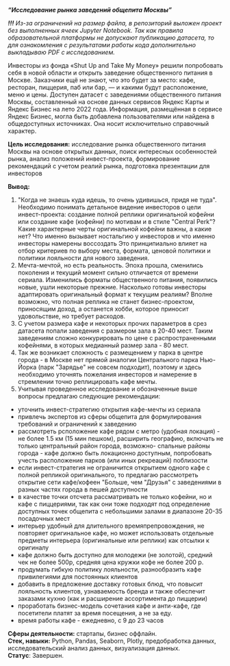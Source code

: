 ***“Исследование рынка заведений общепита Москвы”***
    
***!!!**  Из-за ограничений на размер файла, в репозиторий выложен проект без выполненных ячеек Jupyter Notebook.  Так как правила образовательной платформы не допускают публикацию датасета, то для ознакомления с результатами работы кода дополнительно выкладываю PDF с исследованием.*       
   
      

Инвесторы из фонда «Shut Up and Take My Money» решили попробовать себя в новой области и открыть заведение общественного питания в Москве. Заказчики ещё не знают, что это будет за место: кафе, ресторан, пиццерия, паб или бар, — и какими будут расположение, меню и цены. Доступен датасет с заведениями общественного питания Москвы, составленный на основе данных сервисов Яндекс Карты и Яндекс Бизнес на лето 2022 года. Информация, размещённая в сервисе Яндекс Бизнес, могла быть добавлена пользователями или найдена в общедоступных источниках. Она носит исключительно справочный характер.
    
     
**Цель исследования:**  исследование рынка общественного питания Москвы на основе открытых данных,  поиск интересных особенностей рынка, анализ положений инвест-проекта, формирование рекомендаций с учетом реалий рынка,   подготовка презентации для инвесторов

**Вывод:**  

1. "Когда не знаешь куда идешь, то очень удивишься, придя не туда".   Необходимо понимать детальное видение инвесторов о цели инвест-проекта: создание полной реплики оригинальной кофейни или создание кафе (кофейни) по мотивам и в стиле "Central Perk"? Какие характерные черты оригинальной кофейни важны, а какие нет? Что именно вызывает ностальгию у инвесторов и что именно инвесторы намерены воссоздать  Это принципиально влияет на отбор критериев по выбору места, формата, ценовой политики и политики лояльности для нового заведения.
2. Мечта-мечтой, но есть реальность. Эпоха прошла, сменились поколения и текущий момент сильно отличается от времени сериала. Изменились форматы общественного питания, появились новые, ушли некоторые прежние. Насколько готовы инвесторы адаптировать оригинальный формат к текущим реалиям? Вполне возможно, что полная реплика не станет бизнес-проектом, приносящим доход, а останется хобби, которое приносит удовольствие, но требует расходов.
3. С учетом размера кафе и некоторых прочих параметров в срез датасета попали заведения с размером зала в 20-40 мест.  Таким заведениям сложно конкурировать по цене с  распространенными кофейнями, в которых медианный размер зала - 80 мест.  
4. Так же возникает сложность с размещением у парка в центре города - в Москве нет прямой аналогии Центрального парка Нью-Йорка (парк "Зарядье" не совсем подходит), поэтому и здесь необходимо уточнять пожелания инвесторов и намерение в стремлении точно реплицировать кафе мечты.
5. Учитывая проведенное исследование и обозначенные выше вопросы предлагаю следующие рекомендации:
 - уточнить инвест-стратегию открытия кафе-мечты из сериала
 - привлечь экспертов из сферы общепита для формулирования требований и ограничений к заведению
 - рассмотреть рсположение кафе рядом с метро (удобная локация) - не более 1.5 км (15 мин пешком), расширить географию, включать не только центральный район города, возможно- спальные районы города - кафе должно быть локационно доступным,  попробовать учесть расположение парков (или иных рекреаций) поблизости
  - если инвест-стратегия не ограничится открытием одного кафе с полной репликой оригинального, то предлагаю рассмотреть открытие сети кафе/кофеен  "Больше, чем "Друзья" с заведениями в разных частях города в пешей доступности
 - в качестве точки отсчета рассматривать не только кофейни, но и кафе с  пиццериями, так как они тоже подходят под определение доступных точек общепита с небольшими залами в диапазоне 20-35 посадочных мест
 - интерьер удобный для длительного времяпрепровождения,  не повторяет оригинальное кафе, но может использовать отдельные предметы интерьера (оригинальные или реплики) как отсылки к оригиналу 
 - кафе должно быть доступно для молодежи (не золотой), средний чек не более 500р, средняя цена кружки кофе не более 200 р. 
 - продумать гибкую политику лояльности, разнообразить кафе привилегиями для постоянных клиентов
 - добавить в предложение доставку готовых блюд, что повысит лояльность клиентов, узнаваемость бренда и также обеспечит заказами кухню  (как и расширение ассортимента до пиццерии)
 - проработать бизнес-модель сочетания кафе и анти-кафе, где посетители платят за время посещения, а не за еду.
 - время работы кафе - ежедневно, с 9 до 23 часов
 
 	
    
**Сферы деятельности:**   стартапы, бизнес оффлайн.     
**Стек, навыки:**   Python, Pandas, Seaborn, Plotly, предобработка данных, исследовательский анализ данных, визуализация данных.    
**Статус**: Завершен.    
 


